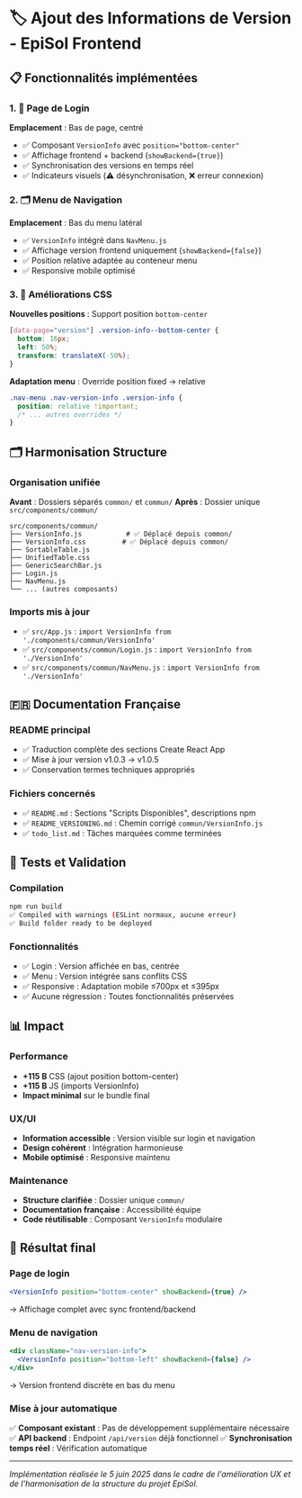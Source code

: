# 🏷️ Ajout des Informations de Version - EpiSol Frontend

## 📋 Fonctionnalités implémentées

### 1. 🔐 Page de Login
**Emplacement** : Bas de page, centré
- ✅ Composant `VersionInfo` avec `position="bottom-center"`
- ✅ Affichage frontend + backend (`showBackend={true}`)
- ✅ Synchronisation des versions en temps réel
- ✅ Indicateurs visuels (⚠️ désynchronisation, ❌ erreur connexion)

### 2. 🗂️ Menu de Navigation
**Emplacement** : Bas du menu latéral
- ✅ `VersionInfo` intégré dans `NavMenu.js`
- ✅ Affichage version frontend uniquement (`showBackend={false}`)
- ✅ Position relative adaptée au conteneur menu
- ✅ Responsive mobile optimisé

### 3. 🎨 Améliorations CSS
**Nouvelles positions** : Support position `bottom-center`
```css
[data-page="version"] .version-info--bottom-center {
  bottom: 16px;
  left: 50%;
  transform: translateX(-50%);
}
```

**Adaptation menu** : Override position fixed → relative
```css
.nav-menu .nav-version-info .version-info {
  position: relative !important;
  /* ... autres overrides */
}
```

## 🗂️ Harmonisation Structure

### Organisation unifiée
**Avant** : Dossiers séparés `common/` et `commun/`
**Après** : Dossier unique `src/components/commun/`

```
src/components/commun/
├── VersionInfo.js           # ✅ Déplacé depuis common/
├── VersionInfo.css         # ✅ Déplacé depuis common/
├── SortableTable.js
├── UnifiedTable.css
├── GenericSearchBar.js
├── Login.js
├── NavMenu.js
└── ... (autres composants)
```

### Imports mis à jour
- ✅ `src/App.js` : `import VersionInfo from './components/commun/VersionInfo'`
- ✅ `src/components/commun/Login.js` : `import VersionInfo from './VersionInfo'`
- ✅ `src/components/commun/NavMenu.js` : `import VersionInfo from './VersionInfo'`

## 🇫🇷 Documentation Française

### README principal
- ✅ Traduction complète des sections Create React App
- ✅ Mise à jour version v1.0.3 → v1.0.5
- ✅ Conservation termes techniques appropriés

### Fichiers concernés
- ✅ `README.md` : Sections "Scripts Disponibles", descriptions npm
- ✅ `README_VERSIONING.md` : Chemin corrigé `commun/VersionInfo.js`
- ✅ `todo_list.md` : Tâches marquées comme terminées

## 🧪 Tests et Validation

### Compilation
```bash
npm run build
✅ Compiled with warnings (ESLint normaux, aucune erreur)
✅ Build folder ready to be deployed
```

### Fonctionnalités
- ✅ Login : Version affichée en bas, centrée
- ✅ Menu : Version intégrée sans conflits CSS
- ✅ Responsive : Adaptation mobile ≤700px et ≤395px
- ✅ Aucune régression : Toutes fonctionnalités préservées

## 📊 Impact

### Performance
- **+115 B** CSS (ajout position bottom-center)
- **+115 B** JS (imports VersionInfo)
- **Impact minimal** sur le bundle final

### UX/UI
- **Information accessible** : Version visible sur login et navigation
- **Design cohérent** : Intégration harmonieuse
- **Mobile optimisé** : Responsive maintenu

### Maintenance
- **Structure clarifiée** : Dossier unique `commun/`
- **Documentation française** : Accessibilité équipe
- **Code réutilisable** : Composant `VersionInfo` modulaire

## 🎯 Résultat final

### Page de login
```jsx
<VersionInfo position="bottom-center" showBackend={true} />
```
→ Affichage complet avec sync frontend/backend

### Menu de navigation
```jsx
<div className="nav-version-info">
  <VersionInfo position="bottom-left" showBackend={false} />
</div>
```
→ Version frontend discrète en bas du menu

### Mise à jour automatique
✅ **Composant existant** : Pas de développement supplémentaire nécessaire
✅ **API backend** : Endpoint `/api/version` déjà fonctionnel
✅ **Synchronisation temps réel** : Vérification automatique

---
*Implémentation réalisée le 5 juin 2025 dans le cadre de l'amélioration UX et de l'harmonisation de la structure du projet EpiSol.*
